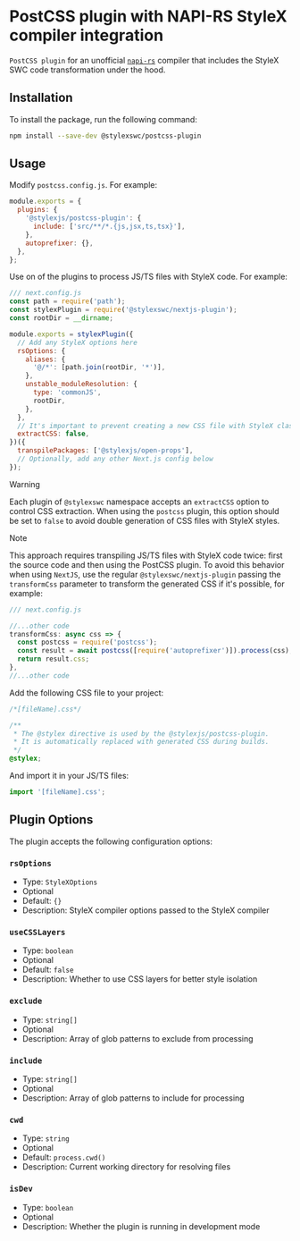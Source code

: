 # PostCSS plugin with NAPI-RS StyleX compiler integration

`PostCSS plugin` for an unofficial
[`napi-rs`](https://github.com/dwlad90/stylex-swc-plugin/tree/develop/crates/stylex-rs-compiler)
compiler that includes the StyleX SWC code transformation under the hood.

## Installation

To install the package, run the following command:

```bash
npm install --save-dev @stylexswc/postcss-plugin
```

## Usage

Modify `postcss.config.js`. For example:

```js
module.exports = {
  plugins: {
    '@stylexjs/postcss-plugin': {
      include: ['src/**/*.{js,jsx,ts,tsx}'],
    },
    autoprefixer: {},
  },
};
```

Use on of the plugins to process JS/TS files with StyleX code. For example:

```js
/// next.config.js
const path = require('path');
const stylexPlugin = require('@stylexswc/nextjs-plugin');
const rootDir = __dirname;

module.exports = stylexPlugin({
  // Add any StyleX options here
  rsOptions: {
    aliases: {
      '@/*': [path.join(rootDir, '*')],
    },
    unstable_moduleResolution: {
      type: 'commonJS',
      rootDir,
    },
  },
  // It's important to prevent creating a new CSS file with StyleX classes twice
  extractCSS: false,
})({
  transpilePackages: ['@stylexjs/open-props'],
  // Optionally, add any other Next.js config below
});
```

> [!WARNING]
> Each plugin of `@stylexswc` namespace accepts an `extractCSS` option to control CSS
> extraction. When using the `postcss` plugin, this option should be set to
> `false` to avoid double generation of CSS files with StyleX styles.

> [!NOTE]
> This approach requires transpiling JS/TS files with StyleX code twice:
> first the source code and then using the PostCSS plugin. To avoid this
> behavior when using `NextJS`, use the regular `@stylexswc/nextjs-plugin`
> passing the `transformCss` parameter to transform the generated CSS if it's
> possible, for example:
>
> ```js
> /// next.config.js
>
> //...other code
> transformCss: async css => {
>   const postcss = require('postcss');
>   const result = await postcss([require('autoprefixer')]).process(css);
>   return result.css;
> },
> //...other code
> ```

Add the following CSS file to your project:

```css
/*[fileName].css*/

/**
 * The @stylex directive is used by the @stylexjs/postcss-plugin.
 * It is automatically replaced with generated CSS during builds.
 */
@stylex;
```

And import it in your JS/TS files:

```js
import '[fileName].css';
```

## Plugin Options

The plugin accepts the following configuration options:

### `rsOptions`

- Type: `StyleXOptions`
- Optional
- Default: `{}`
- Description: StyleX compiler options passed to the StyleX compiler

### `useCSSLayers`

- Type: `boolean`
- Optional
- Default: `false`
- Description: Whether to use CSS layers for better style isolation

### `exclude`

- Type: `string[]`
- Optional
- Description: Array of glob patterns to exclude from processing

### `include`

- Type: `string[]`
- Optional
- Description: Array of glob patterns to include for processing

### `cwd`

- Type: `string`
- Optional
- Default: `process.cwd()`
- Description: Current working directory for resolving files

### `isDev`

- Type: `boolean`
- Optional
- Description: Whether the plugin is running in development mode
